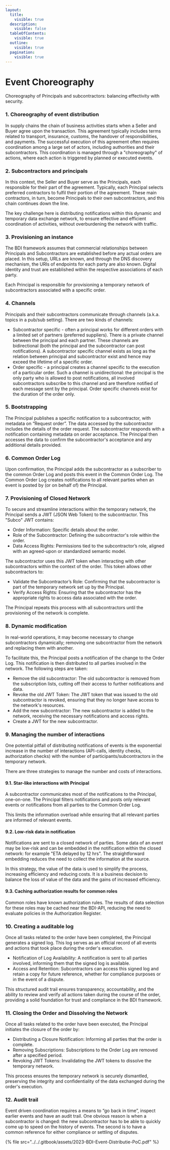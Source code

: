 ```yaml
---
layout:
  title:
    visible: true
  description:
    visible: false
  tableOfContents:
    visible: true
  outline:
    visible: true
  pagination:
    visible: true
---
```


# Event Choreography

Choreography of Principals and subcontractors: balancing effectivity with security.

### 1. Choreography of event distribution

In supply chains the chain of business activities starts when a Seller and Buyer agree upon the transaction. This agreement typically includes terms related to transport, insurance, customs, the handover of responsibilities, and payments. The successful execution of this agreement often requires coordination among a large set of actors, including authorities and their subcontractors. This coordination is managed through a "choreography" of actions, where each action is triggered by planned or executed events.

### 2. Subcontractors and principals

In this context, the Seller and Buyer serve as the Principals, each responsible for their part of the agreement. Typically, each Principal selects preferred contractors to fulfil their portion of the agreement. These main contractors, in turn, become Principals to their own subcontractors, and this chain continues down the line.

The key challenge here is distributing notifications within this dynamic and temporary data exchange network, to ensure effective and efficient coordination of activities, without overburdening the network with traffic.

### 3. Provisioning an instance

The BDI framework assumes that commercial relationships between Principals and Subcontractors are established before any actual orders are placed. In this setup, URLs are known, and through the DNS  discovery mechanism, the URIs of endpoints for each party are also known. Digital identity and trust are established within the respective associations of each party.

Each Principal is responsible for provisioning a temporary network of subcontractors associated with a specific order.

### 4. Channels

Principals and their subcontractors communicate through channels (a.k.a. topics in a pub/sub setting). There are two kinds of channels:

* Subcontractor specific - often a principal works for different orders with a limited set of partners (preferred suppliers). There is a private channel between the principal and each partner. These channels are bidirectional (both the principal and the subcontractor can post notifications). A subcontractor specific channel exists as long as the relation between principal and subcontractor exist and hence may exceed the lifetime of a specific order.
* Order specific - a principal creates a channel specific to the execution of a particular order. Such a channel is unidirectional: the principal is the only party who is allowed to post notifications, all involved subcontractors subscribe to this channel and are therefore notified of each message sent by the principal. Order specific channels exist for the duration of the order only.

### 5. Bootstrapping

The Principal publishes a specific notification to a subcontractor, with metadata on “Request order”. The data accessed by the subcontractor includes the details of the order request. The subcontractor responds with a notification containing metadata on order acceptance. The Principal then accesses the data to confirm the subcontractor's acceptance and any additional details provided.

### 6. Common Order Log

Upon confirmation, the Principal adds the subcontractor as a subscriber to the common Order Log and posts this event in the Common Order Log. The Common Order Log creates notifications to all relevant parties when an event is posted by (or on behalf of) the Principal.

### 7. Provisioning of Closed Network

To secure and streamline interactions within the temporary network, the Principal sends a JWT (JSON Web Token) to the subcontractor. This "Subco" JWT contains:

* Order Information: Specific details about the order.
* Role of the Subcontractor: Defining the subcontractor's role within the order.
* Data Access Rights: Permissions tied to the subcontractor’s role, aligned with an agreed-upon or standardized semantic model.

The subcontractor uses this JWT token when interacting with other subcontractors within the context of the order. This token allows other subcontractors to:

* Validate the Subcontractor’s Role: Confirming that the subcontractor is part of the temporary network set up by the Principal.
* Verify Access Rights: Ensuring that the subcontractor has the appropriate rights to access data associated with the order.

The Principal repeats this process with all subcontractors until the provisioning of the network is complete.

### 8. Dynamic modification

In real-world operations, it may become necessary to change subcontractors dynamically; removing one subcontractor from the network and replacing them with another.

To facilitate this, the Principal posts a notification of the change to the Order Log. This notification is then distributed to all parties involved in the network. The following steps are taken:

* Remove the old subcontractor: The old subcontractor is removed from the subscription lists, cutting off their access to further notifications and data.
* Revoke the old JWT Token: The JWT token that was issued to the old subcontractor is revoked, ensuring that they no longer have access to the network's resources.
* Add the new subcontractor: The new subcontractor is added to the network, receiving the necessary notifications and access rights.
* Create a JWT for the new subcontractor.

### 9. Managing the number of interactions

One potential pitfall of distributing notifications of events is the exponential increase in the number of interactions (API-calls, identity checks, authorization checks) with the number of participants/subcontractors in the temporary network.

There are three strategies to manage the number and costs of interactions.

#### 9.1. Star-like interactions with Principal

A subcontractor communicates most of the notifications to the Principal, one-on-one. The Principal filters notifications and posts only relevant events or notifications from all parties to the Common Order Log.

This limits the information overload while ensuring that all relevant parties are informed of relevant events.

#### 9.2. Low-risk data in notification

Notifications are sent to a closed network of parties. Some data of an event may be low-risk and can be embedded in the notification within the closed network: for example "ETA delayed by 12 hrs". The straightforward embedding reduces the need to collect the information at the source.

In this strategy, the value of the data is used to simplify the process, increasing efficiency and reducing costs. It is a business decision to balance the loss of value of the data and the gains of increased efficiency.

#### 9.3.  Caching authorization results for common roles

Common roles have known authorization rules. The results of data selection for these roles may be cached near the BDI-API, reducing the need to evaluate policies in the Authorization Register.

### 10. Creating a auditable log

Once all tasks related to the order have been completed, the Principal generates a signed log. This log serves as an official record of all events and actions that took place during the order's execution.

* Notification of Log Availability: A notification is sent to all parties involved, informing them that the signed log is available.
* Access and Retention: Subcontractors can access this signed log and retain a copy for future reference, whether for compliance purposes or in the event of a dispute.

This structured audit trail ensures transparency, accountability, and the ability to review and verify all actions taken during the course of the order, providing a solid foundation for trust and compliance in the BDI framework.

### 11. Closing the Order and Dissolving the Network

Once all tasks related to the order have been executed, the Principal initiates the closure of the order by:

* Distributing a Closure Notification: Informing all parties that the order is complete.
* Removing Subscriptions: Subscriptions to the Order Log are removed after a specified period.
* Revoking JWT Tokens: Invalidating the JWT tokens to dissolve the temporary network.

This process ensures the temporary network is securely dismantled, preserving the integrity and confidentiality of the data exchanged during the order's execution.

### 12. Audit trail

Event driven coordination requires a means to “go back in time”, inspect earlier events and have an audit trail.  One obvious reason is when a subcontractor is changed: the new subcontractor has to be able to quickly come up to speed on the history of events. The second is to have a common reference for either compliance or settling of disputes.



{% file src="../../.gitbook/assets/2023-BDI-Event-Distributie-PoC.pdf" %}

